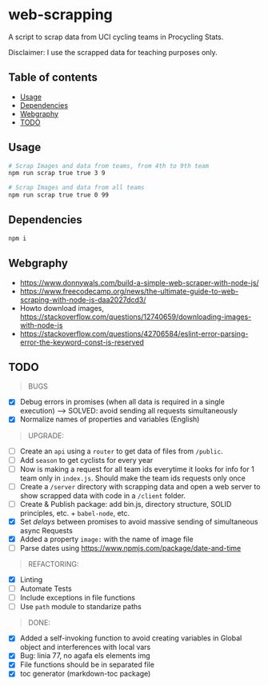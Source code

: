 # web-scrapping
A script to scrap data from UCI cycling teams in Procycling Stats.

Disclaimer: I use the scrapped data for teaching purposes only.

## Table of contents

<!-- toc -->

- [Usage](#usage)
- [Dependencies](#dependencies)
- [Webgraphy](#webgraphy)
- [TODO](#todo)

<!-- tocstop -->

## Usage
```bash
# Scrap Images and data from teams, from 4th to 9th team
npm run scrap true true 3 9
```

```bash
# Scrap Images and data from all teams
npm run scrap true true 0 99
```

## Dependencies
```bash
npm i
```

## Webgraphy
 * https://www.donnywals.com/build-a-simple-web-scraper-with-node-js/
 * https://www.freecodecamp.org/news/the-ultimate-guide-to-web-scraping-with-node-js-daa2027dcd3/
 * Howto download images, https://stackoverflow.com/questions/12740659/downloading-images-with-node-js
 * https://stackoverflow.com/questions/42706584/eslint-error-parsing-error-the-keyword-const-is-reserved

## TODO
> BUGS
- [x] Debug errors in promises (when all data is required in a single execution) --> SOLVED: avoid sending all requests simultaneously
- [x] Normalize names of properties and variables (English)

> UPGRADE:
- [ ] Create an `api` using a `router` to get data of files from `/public`.
- [ ] Add `season` to get cyclists for every year
- [ ] Now is making a request for all team ids everytime it looks for info for 1 team only in `index.js`. Should make the team ids requests only once
- [ ] Create a `/server` directory with scrapping data and open a web server to show scrapped data with code in a `/client` folder.
- [ ] Create & Publish package: add bin.js, directory structure, SOLID principles, etc. + `babel-node`, etc.
- [x] Set _delays_ between promises to avoid massive sending of simultaneous async Requests 
- [x] Added a property `image:` with the name of image file
- [ ] Parse dates using https://www.npmjs.com/package/date-and-time

> REFACTORING:
- [x] Linting
- [ ] Automate Tests
- [ ] Include exceptions in file functions
- [ ] Use `path` module to standarize paths

> DONE:
- [x] Added a self-invoking function to avoid creating variables in Global object and interferences with local vars
- [x] Bug: linia 77, no agafa els elements img
- [x] File functions should be in separated file
- [x] toc generator (markdown-toc package)
